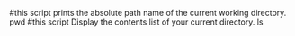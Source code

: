 #this script prints the absolute path name of the current working directory.
pwd
#this script Display the contents list of your current directory.
ls
